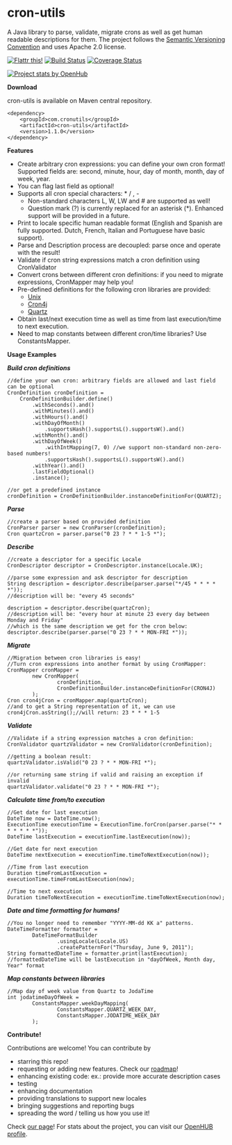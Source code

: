 cron-utils
===========
A Java library to parse, validate, migrate crons as well as get human readable descriptions for them. The project follows the [Semantic Versioning Convention](http://semver.org/) and uses Apache 2.0 license.

[![Flattr this!](https://api.flattr.com/button/flattr-badge-large.png)](https://flattr.com/submit/auto?user_id=jmrozanec&url=https://github.com/jmrozanec/cron-utils)
[![Build Status](https://travis-ci.org/jmrozanec/cron-utils.png?branch=master)](https://travis-ci.org/jmrozanec/cron-utils)
[![Coverage Status](https://coveralls.io/repos/jmrozanec/cron-utils/badge.png)](https://coveralls.io/r/jmrozanec/cron-utils)

[![Project stats by OpenHub](https://www.openhub.net/p/cron-utils/widgets/project_thin_badge.gif)](https://www.openhub.net/p/cron-utils/)

**Download**

cron-utils is available on Maven central repository.

    <dependency>
        <groupId>com.cronutils</groupId>
        <artifactId>cron-utils</artifactId>
        <version>1.1.0</version>
    </dependency>


**Features**

 * Create arbitrary cron expressions: you can define your own cron format! Supported fields are: second, minute, hour, day of month, month, day of week, year.
 * You can flag last field as optional!
 * Supports all cron special characters: * / , -
    * Non-standard characters L, W, LW and # are supported as well!
    * Question mark (?) is currently replaced for an asterisk (*). Enhanced support will be provided in a future.
 * Print to locale specific human readable format (English and Spanish are fully supported. Dutch, French, Italian and Portuguese have basic support).
 * Parse and Description process are decoupled: parse once and operate with the result!
 * Validate if cron string expressions match a cron definition using CronValidator
 * Convert crons between different cron definitions: if you need to migrate expressions, CronMapper may help you!
 * Pre-defined definitions for the following cron libraries are provided:
    * [Unix](http://www.unix.com/man-page/linux/5/crontab/)
    * [Cron4j](http://www.sauronsoftware.it/projects/cron4j/)
    * [Quartz](http://quartz-scheduler.org/)
 * Obtain last/next execution time as well as time from last execution/time to next execution.
 * Need to map constants between different cron/time libraries? Use ConstantsMapper.

**Usage Examples**

***Build cron definitions***

    //define your own cron: arbitrary fields are allowed and last field can be optional
    CronDefinition cronDefinition =
        CronDefinitionBuilder.define()
            .withSeconds().and()
            .withMinutes().and()
            .withHours().and()
            .withDayOfMonth()
                .supportsHash().supportsL().supportsW().and()
            .withMonth().and()
            .withDayOfWeek()
                .withIntMapping(7, 0) //we support non-standard non-zero-based numbers!
                .supportsHash().supportsL().supportsW().and()
            .withYear().and()
            .lastFieldOptional()
            .instance();

    //or get a predefined instance
    cronDefinition = CronDefinitionBuilder.instanceDefinitionFor(QUARTZ);

***Parse***

    //create a parser based on provided definition
    CronParser parser = new CronParser(cronDefinition);
    Cron quartzCron = parser.parse("0 23 ? * * 1-5 *");

***Describe***

    //create a descriptor for a specific Locale
    CronDescriptor descriptor = CronDescriptor.instance(Locale.UK);

    //parse some expression and ask descriptor for description
    String description = descriptor.describe(parser.parse("*/45 * * * * *"));
    //description will be: "every 45 seconds"

    description = descriptor.describe(quartzCron);
    //description will be: "every hour at minute 23 every day between Monday and Friday"
    //which is the same description we get for the cron below:
    descriptor.describe(parser.parse("0 23 ? * * MON-FRI *"));

***Migrate***

    //Migration between cron libraries is easy!
    //Turn cron expressions into another format by using CronMapper:
    CronMapper cronMapper =
            new CronMapper(
                    cronDefinition,
                    CronDefinitionBuilder.instanceDefinitionFor(CRON4J)
            );
    Cron cron4jCron = cronMapper.map(quartzCron);
    //and to get a String representation of it, we can use
    cron4jCron.asString();//will return: 23 * * * 1-5

***Validate***

    //Validate if a string expression matches a cron definition:
    CronValidator quartzValidator = new CronValidator(cronDefinition);

    //getting a boolean result:
    quartzValidator.isValid("0 23 ? * * MON-FRI *");

    //or returning same string if valid and raising an exception if invalid
    quartzValidator.validate("0 23 ? * * MON-FRI *");

***Calculate time from/to execution***

    //Get date for last execution
    DateTime now = DateTime.now();
    ExecutionTime executionTime = ExecutionTime.forCron(parser.parse("* * * * * * *"));
    DateTime lastExecution = executionTime.lastExecution(now));

    //Get date for next execution
    DateTime nextExecution = executionTime.timeToNextExecution(now));

    //Time from last execution
    Duration timeFromLastExecution = executionTime.timeFromLastExecution(now);

    //Time to next execution
    Duration timeToNextExecution = executionTime.timeToNextExecution(now);

***Date and time formatting for humans!***

    //You no longer need to remember "YYYY-MM-dd KK a" patterns.
    DateTimeFormatter formatter =
            DateTimeFormatBuilder
                    .usingLocale(Locale.US)
                    .createPatternFor("Thursday, June 9, 2011");
    String formattedDateTime = formatter.print(lastExecution);
    //formattedDateTime will be lastExecution in "dayOfWeek, Month day, Year" format

***Map constants between libraries***

    //Map day of week value from Quartz to JodaTime
    int jodatimeDayOfWeek =
            ConstantsMapper.weekDayMapping(
                    ConstantsMapper.QUARTZ_WEEK_DAY,
                    ConstantsMapper.JODATIME_WEEK_DAY
            );


**Contribute!**

Contributions are welcome! You can contribute by
 * starring this repo!
 * requesting or adding new features. Check our [roadmap](https://github.com/jmrozanec/cron-utils/wiki/Roadmap)!
 * enhancing existing code: ex.: provide more accurate description cases
 * testing
 * enhancing documentation
 * providing translations to support new locales
 * bringing suggestions and reporting bugs
 * spreading the word / telling us how you use it!


Check [our page](http://cronutils.com)! For stats about the project, you can visit our [OpenHUB profile](https://www.openhub.net/p/cron-utils).

